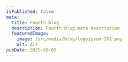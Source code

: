 ```yaml
---
isPublished: false
meta:
  title: Fourth blog
  description: Fourth blog meta description
  featuredImage:
    image: /src/media/blog/logoipsum-381.png
    alt: Alt
pubDate: 2025-08-05
---
```

